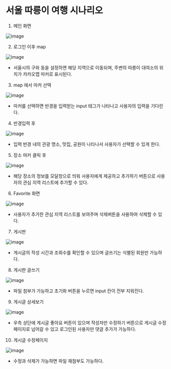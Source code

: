 # 서울 따릉이 여행 시나리오

1. 메인 화면

![image](https://user-images.githubusercontent.com/73810834/202127229-c63f0da4-e9f8-4108-ba5c-29bdafd30561.png)

2. 로그인 이후 map

![image](https://user-images.githubusercontent.com/73810834/202127364-9d07ca72-d401-4244-8dd7-ba27a2f8f06f.png)
- 서울시의 구와 동을 설정하면 해당 지역으로 이동되며, 주변의 따릉이 대여소의 위치가 카카오맵 마커로 표시된다.

3. map 에서 마커 선택

![image](https://user-images.githubusercontent.com/73810834/202127819-657f16f5-9c7b-438c-b627-d95f25659c7d.png)
- 마커를 선택하면 반경을 입력받는 input 태그가 나타나고 사용자의 입력을 기다린다.

4. 반경입력 후

![image](https://user-images.githubusercontent.com/73810834/202128141-5dacd2ec-cbba-4d05-be65-1c686587eb08.png)
- 입력 반경 내의 관광 명소, 맛집, 공원이 나타나서 사용자가 선택할 수 있게 한다.

5. 장소 마커 클릭 후

![image](https://user-images.githubusercontent.com/73810834/202128378-84d574f7-6a05-4f17-9185-0ffa8113a55a.png)
- 해당 장소의 정보를 모달창으로 띄워 사용자에게 제공하고 추가하기 버튼으로 사용자의 관심 지역 리스트에 추가할 수 있다.

6. Favorite 화면

![image](https://user-images.githubusercontent.com/73810834/202128926-ff1d3795-71c5-4df6-b244-1b045998a3fd.png)
- 사용자가 추가한 관심 지역 리스트를 보여주며 삭제버튼을 사용하여 삭제할 수 있다.

7. 게시판

![image](https://user-images.githubusercontent.com/73810834/202129224-9b7c46f3-c1ce-4875-85b0-e98c08399011.png)
- 게시글의 작성 시간과 조회수를 확인할 수 있으며 글쓰기는 식별된 회원만 가능하다.

8. 게시판 글쓰기

![image](https://user-images.githubusercontent.com/73810834/202130585-8360941e-7062-4065-bdcf-e7cdf07f7d29.png)
- 파일 첨부가 가능하고 초기화 버튼을 누르면 input 칸이 전부 지워진다.

9.  게시글 상세보기

![image](https://user-images.githubusercontent.com/73810834/202129634-29846617-efe0-4164-9709-19deaec9f788.png)
- 우측 상단에 게시글 좋아요 버튼이 있으며 작성자만 수정하기 버튼으로 게시글 수정 페이지로 넘어갈 수 있고 로그인된 사용자만 댓글 추가가 가능하다.

10. 게시글 수정페이지

![image](https://user-images.githubusercontent.com/73810834/202130214-d5613c84-252a-4ca7-b23f-c076d8417de4.png)
- 수정과 삭제가 가능하면 파일 재첨부도 가능하다.

